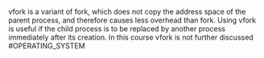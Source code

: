 vfork is a variant of fork, which does not copy the address space of the parent process, and therefore causes less overhead than fork. Using vfork is useful if the child process is to be replaced by another process immediately after its creation. In this course vfork is not further discussed
#OPERATING_SYSTEM 